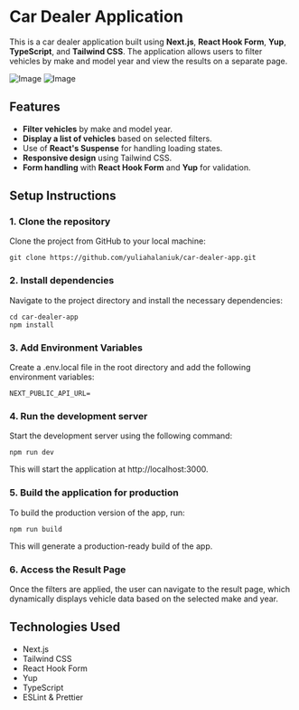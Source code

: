 
# Car Dealer Application

This is a car dealer application built using **Next.js**, **React Hook Form**, **Yup**, **TypeScript**, and **Tailwind CSS**. The application allows users to filter vehicles by make and model year and view the results on a separate page.

![Image](/image/sample.webp "This is a sample image.")
![Image](/image/sample.webp "This is a sample image.")

## Features

- **Filter vehicles** by make and model year.
- **Display a list of vehicles** based on selected filters.
- Use of **React's Suspense** for handling loading states.
- **Responsive design** using Tailwind CSS.
- **Form handling** with **React Hook Form** and **Yup** for validation.

## Setup Instructions

### 1. Clone the repository
Clone the project from GitHub to your local machine:

```
git clone https://github.com/yuliahalaniuk/car-dealer-app.git
```

### 2. Install dependencies

Navigate to the project directory and install the necessary dependencies:

```
cd car-dealer-app
npm install
```

### 3. Add Environment Variables
Create a .env.local file in the root directory and add the following environment variables:

```
NEXT_PUBLIC_API_URL=
```

### 4. Run the development server
Start the development server using the following command:

```
npm run dev
```
This will start the application at http://localhost:3000.

### 5. Build the application for production
To build the production version of the app, run:

```
npm run build
```
This will generate a production-ready build of the app.

### 6. Access the Result Page
Once the filters are applied, the user can navigate to the result page, which dynamically displays vehicle data based on the selected make and year.

## Technologies Used
 - Next.js
 - Tailwind CSS
 - React Hook Form
 - Yup
 - TypeScript
 - ESLint & Prettier